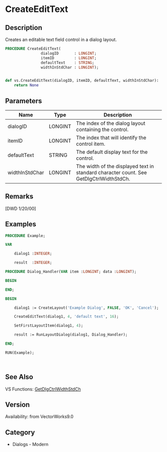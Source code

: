 # CreateEditText

## Description
Creates an editable text field control in a dialog layout.

```pascal
PROCEDURE CreateEditText(
				dialogID       : LONGINT;
				itemID         : LONGINT;
				defaultText    : STRING;
				widthInStdChar : LONGINT);
```

```python

def vs.CreateEditText(dialogID, itemID, defaultText, widthInStdChar):
    return None
```

## Parameters
|Name|Type|Description|
|---|---|---|
|dialogID|LONGINT|The index of the dialog layout containing the control.|
|itemID|LONGINT|The index that will identify the control item.|
|defaultText|STRING|The default display text for the control.|
|widthInStdChar|LONGINT|The width of the displayed text in standard character count. See GetDlgCtrlWidthStdCh.|

## Remarks
[DWD 1/20/00]

## Examples
```pascal
PROCEDURE Example;

VAR

	dialog1 :INTEGER;

	result  :INTEGER;

PROCEDURE Dialog_Handler(VAR item :LONGINT; data :LONGINT);

BEGIN

END;

BEGIN

	dialog1 := CreateLayout('Example Dialog', FALSE, 'OK', 'Cancel');

	CreateEditText(dialog1, 4, 'default text', 16);

	SetFirstLayoutItem(dialog1, 4);

	result := RunLayoutDialog(dialog1, Dialog_Handler);

END;

RUN(Example);




```

## See Also
VS Functions:
[GetDlgCtrlWidthStdCh](GetDlgCtrlWidthStdCh.md)

## Version
Availability: from VectorWorks9.0
## Category
* Dialogs - Modern

